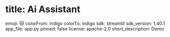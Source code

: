 # title: Ai Assistant
emoji: 😻
colorFrom: indigo
colorTo: indigo
sdk: streamlit
sdk_version: 1.40.1
app_file: app.py
pinned: false
license: apache-2.0
short_description: Demo
